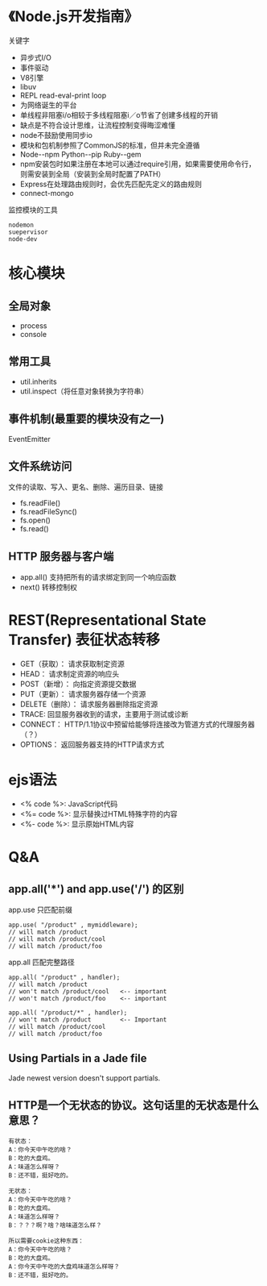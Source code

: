 # 《Node.js开发指南》
关键字
* 异步式I/O
* 事件驱动
* V8引擎
* libuv
* REPL read-eval-print loop
* 为网络诞生的平台
* 单线程非阻塞i/o相较于多线程阻塞i／o节省了创建多线程的开销
* 缺点是不符合设计思维，让流程控制变得晦涩难懂
* node不鼓励使用同步io
* 模块和包机制参照了CommonJS的标准，但并未完全遵循 
* Node--npm Python--pip Ruby--gem
* npm安装包时如果注册在本地可以通过require引用，如果需要使用命令行，则需安装到全局（安装到全局时配置了PATH）
* Express在处理路由规则时，会优先匹配先定义的路由规则
* connect-mongo

监控模块的工具
```
nodemon 
suepervisor
node-dev
```
# 核心模块
## 全局对象
* process
* console
## 常用工具
* util.inherits
* util.inspect（将任意对象转换为字符串）
## 事件机制(最重要的模块没有之一)
EventEmitter
## 文件系统访问
文件的读取、写入、更名、删除、遍历目录、链接
* fs.readFile()
* fs.readFileSync()
* fs.open()
* fs.read()
## HTTP 服务器与客户端
* app.all() 支持把所有的请求绑定到同一个响应函数
* next() 转移控制权

# REST(Representational State Transfer) 表征状态转移
* GET（获取）： 请求获取制定资源
* HEAD： 请求制定资源的响应头
* POST（新增）： 向指定资源提交数据
* PUT（更新）： 请求服务器存储一个资源
* DELETE（删除）： 请求服务器删除指定资源
* TRACE: 回显服务器收到的请求，主要用于测试或诊断
* CONNECT： HTTP/1.1协议中预留给能够将连接改为管道方式的代理服务器（？）
* OPTIONS： 返回服务器支持的HTTP请求方式

# ejs语法
* <% code %>: JavaScript代码
* <%= code %>: 显示替换过HTML特殊字符的内容
* <%- code %>: 显示原始HTML内容


# Q&A
## app.all('*') and app.use('/') 的区别
app.use 只匹配前缀

```
app.use( "/product" , mymiddleware);
// will match /product
// will match /product/cool
// will match /product/foo
```

app.all 匹配完整路径

```
app.all( "/product" , handler);
// will match /product
// won't match /product/cool   <-- important
// won't match /product/foo    <-- important

app.all( "/product/*" , handler);
// won't match /product        <-- Important
// will match /product/cool
// will match /product/foo
```
## Using Partials in a Jade file
Jade newest version doesn't support partials.

## HTTP是一个无状态的协议。这句话里的无状态是什么意思？
```
有状态：
A：你今天中午吃的啥？
B：吃的大盘鸡。
A：味道怎么样呀？
B：还不错，挺好吃的。

无状态：
A：你今天中午吃的啥？
B：吃的大盘鸡。
A：味道怎么样呀？
B：？？？啊？啥？啥味道怎么样？

所以需要cookie这种东西：
A：你今天中午吃的啥？
B：吃的大盘鸡。
A：你今天中午吃的大盘鸡味道怎么样呀？
B：还不错，挺好吃的。
```
